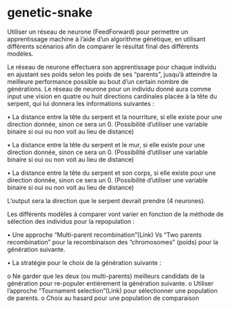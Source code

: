# genetic-snake
Utiliser un réseau de neurone (FeedForward) pour permettre un apprentissage machine à l’aide d’un algorithme génétique, en utilisant différents scénarios afin de comparer le résultat final des différents modèles.

Le réseau de neurone effectuera son apprentissage pour chaque individu en ajustant ses poids selon les poids de ses “parents”, jusqu’à atteindre la meilleure performance possible au bout d’un certain nombre de générations.
Le réseau de neurone pour un individu donné aura comme input une vision en quatre ou huit directions cardinales placée à la tête du serpent, qui lui donnera les informations suivantes :

• La distance entre la tête du serpent et la nourriture, si elle existe pour une direction donnée, sinon ce sera un 0. (Possibilité d’utiliser une variable binaire si oui ou non voit au lieu de distance)

• La distance entre la tête du serpent et le mur, si elle existe pour une direction donnée, sinon ce sera un 0. (Possibilité d’utiliser une variable binaire si oui ou non voit au lieu de distance)

• La distance entre la tête du serpent et son corps, si elle existe pour une direction donnée, sinon ce sera un 0. (Possibilité d’utiliser une variable binaire si oui ou non voit au lieu de distance)

L’output sera la direction que le serpent devrait prendre (4 neurones).

Les différents modèles à comparer vont varier en fonction de la méthode de sélection des individus pour la repopulation :

• Une approche “Multi-parent recombination”(Link) Vs “Two parents recombination” pour la recombinaison des “chromosomes” (poids) pour la génération suivante.

• La stratégie pour le choix de la génération suivante :

o Ne garder que les deux (ou multi-parents) meilleurs candidats de la génération pour re-populer entièrement la génération suivante.
o Utiliser l’approche “Tournament selection”(Link) pour sélectionner une population de parents.
o Choix au hasard pour une population de comparaison
